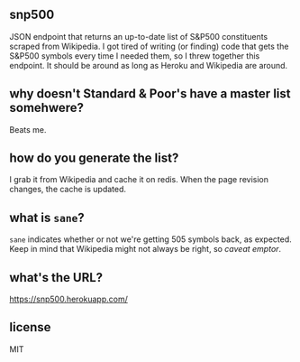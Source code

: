 ## snp500
JSON endpoint that returns an up-to-date list of S&amp;P500 constituents scraped from Wikipedia. I got tired of writing (or finding) code that gets the S&P500 symbols every time I needed them, so I threw together this endpoint. It should be around as long as Heroku and Wikipedia are around.

## why doesn't Standard & Poor's have a master list somehwere?
Beats me.

## how do you generate the list?
I grab it from Wikipedia and cache it on redis. When the page revision changes, the cache is updated.

## what is `sane`?
`sane` indicates whether or not we're getting 505 symbols back, as expected. Keep in mind that Wikipedia might not always be right, so *caveat emptor*.

## what's the URL?
https://snp500.herokuapp.com/

## license
MIT

